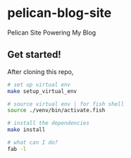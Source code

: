 # pelican-blog-site

Pelican Site Powering My Blog

## Get started!

After cloning this repo,

```sh
# set up virtual env
make setup_virtual_env

# source virtual env | for fish shell
source ./venv/bin/activate.fish

# install the dependencies
make install

# what can I do?
fab -l
```
